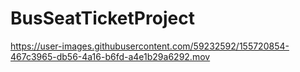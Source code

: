 # BusSeatTicketProject



https://user-images.githubusercontent.com/59232592/155720854-467c3965-db56-4a16-b6fd-a4e1b29a6292.mov

